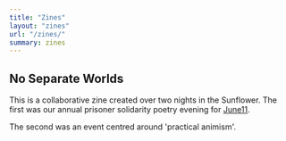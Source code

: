 ```yaml
---
title: "Zines"
layout: "zines"
url: "/zines/"
summary: zines
---
```



## No Separate Worlds

This is a collaborative zine created over two nights in the Sunflower. The first was our annual prisoner solidarity poetry evening for [June11](https://june11.org/).

The second was an event centred around 'practical animism'.